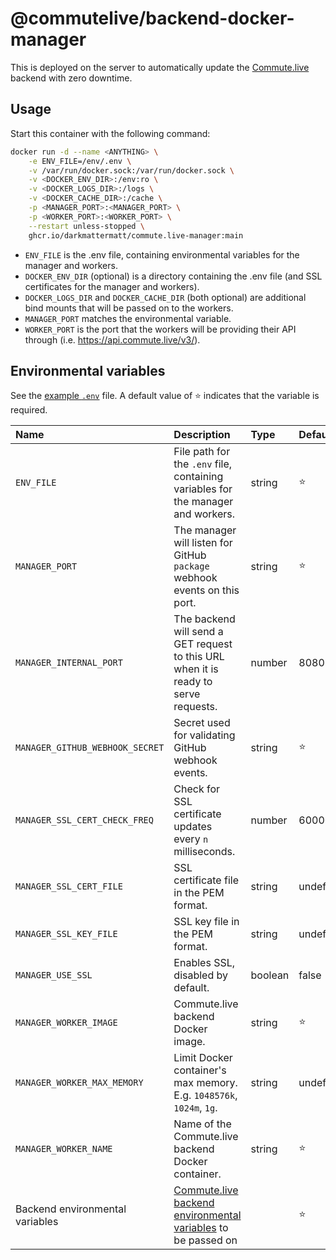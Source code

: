 # @commutelive/backend-docker-manager

This is deployed on the server to automatically update the [Commute.live](https://commute.live) backend with zero downtime.

## Usage

Start this container with the following command:

```sh
docker run -d --name <ANYTHING> \
    -e ENV_FILE=/env/.env \
    -v /var/run/docker.sock:/var/run/docker.sock \
    -v <DOCKER_ENV_DIR>:/env:ro \
    -v <DOCKER_LOGS_DIR>:/logs \
    -v <DOCKER_CACHE_DIR>:/cache \
    -p <MANAGER_PORT>:<MANAGER_PORT> \
    -p <WORKER_PORT>:<WORKER_PORT> \
    --restart unless-stopped \
    ghcr.io/darkmattermatt/commute.live-manager:main
```

- `ENV_FILE` is the .env file, containing environmental variables for the manager and workers.
- `DOCKER_ENV_DIR` (optional) is a directory containing the .env file (and SSL certificates for the manager and workers).
- `DOCKER_LOGS_DIR` and `DOCKER_CACHE_DIR` (both optional) are additional bind mounts that will be passed on to the workers.
- `MANAGER_PORT` matches the environmental variable.
- `WORKER_PORT` is the port that the workers will be providing their API through (i.e. <https://api.commute.live/v3/>).

## Environmental variables

See the [example `.env`](./example.env) file. A default value of ⭐ indicates that the variable is required.

| Name                              | Description                                                                               | Type      | Default       |
| :-------------------------------- | :---------------------------------------------------------------------------------------- | :-------- | :------------ |
| `ENV_FILE`                        | File path for the `.env` file, containing variables for the manager and workers.          | string    | ⭐            |
| `MANAGER_PORT`                    | The manager will listen for GitHub `package` webhook events on this port.                 | string    | ⭐            |
| `MANAGER_INTERNAL_PORT`           | The backend will send a GET request to this URL when it is ready to serve requests.       | number    | 8080          |
| `MANAGER_GITHUB_WEBHOOK_SECRET`   | Secret used for validating GitHub webhook events.                                         | string    | ⭐            |
| `MANAGER_SSL_CERT_CHECK_FREQ`     | Check for SSL certificate updates every `n` milliseconds.                                 | number    | 600000        |
| `MANAGER_SSL_CERT_FILE`           | SSL certificate file in the PEM format.                                                   | string    | undefined     |
| `MANAGER_SSL_KEY_FILE`            | SSL key file in the PEM format.                                                           | string    | undefined     |
| `MANAGER_USE_SSL`                 | Enables SSL, disabled by default.                                                         | boolean   | false         |
| `MANAGER_WORKER_IMAGE`            | Commute.live backend Docker image.                                                        | string    | ⭐            |
| `MANAGER_WORKER_MAX_MEMORY`       | Limit Docker container's max memory. E.g. `1048576k`, `1024m`, `1g`.                      | string    | undefined     |
| `MANAGER_WORKER_NAME`             | Name of the Commute.live backend Docker container.                                        | string    | ⭐            |
| Backend environmental variables   | [Commute.live backend environmental variables](../backend/#environmental-variables) to be passed on | | ⭐            |
